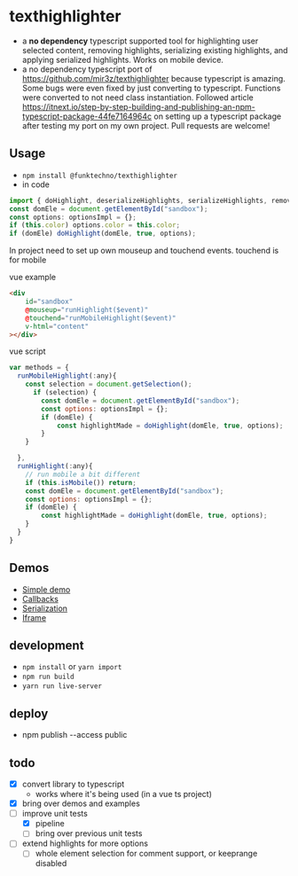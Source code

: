 # texthighlighter
* a **no dependency** typescript supported tool for highlighting user selected content, removing highlights, serializing existing highlights, and applying serialized highlights. Works on mobile device.
* a no dependency typescript port of https://github.com/mir3z/texthighlighter because typescript is amazing. Some bugs were even fixed by just converting to typescript. Functions were converted to not need class instantiation. Followed article https://itnext.io/step-by-step-building-and-publishing-an-npm-typescript-package-44fe7164964c on setting up a typescript package after testing my port on my own project. Pull requests are welcome!

## Usage
* `npm install @funktechno/texthighlighter`
* in code

```js
import { doHighlight, deserializeHighlights, serializeHighlights, removeHighlights, optionsImpl } from "@/../node_modules/@funktechno/texthighlighter/lib/index";
const domEle = document.getElementById("sandbox");
const options: optionsImpl = {};
if (this.color) options.color = this.color;
if (domEle) doHighlight(domEle, true, options);
```

In project need to set up own mouseup and touchend events. touchend is for mobile

vue example
```html
<div
    id="sandbox"
    @mouseup="runHighlight($event)"
    @touchend="runMobileHighlight($event)"
    v-html="content"
></div>
```

vue script
```js
var methods = {
  runMobileHighlight(:any){
    const selection = document.getSelection();
      if (selection) {
        const domEle = document.getElementById("sandbox");
        const options: optionsImpl = {};
        if (domEle) {
            const highlightMade = doHighlight(domEle, true, options);
        }
    }

  },
  runHighlight(:any){
    // run mobile a bit different
    if (this.isMobile()) return;
    const domEle = document.getElementById("sandbox");
    const options: optionsImpl = {};
    if (domEle) {
        const highlightMade = doHighlight(domEle, true, options);
    }
  }
}

```

## Demos

* [Simple demo](http://funktechno.github.io/texthighlighter/demos/simple.html)
* [Callbacks](http://funktechno.github.io/texthighlighter/demos/callbacks.html)
* [Serialization](http://funktechno.github.io/texthighlighter/demos/serialization.html)
* [Iframe](http://funktechno.github.io/texthighlighter/demos/iframe.html)

## development
* `npm install` or `yarn import`
* `npm run build`
* `yarn run live-server` 

## deploy
* npm publish --access public 

## todo
* [x] convert library to typescript
  * works where it's being used (in a vue ts project)
* [x] bring over demos and examples
* [ ] improve unit tests
  * [x] pipeline
  * [ ] bring over previous unit tests
* [ ] extend highlights for more options
  * [ ] whole element selection for comment support, or keeprange disabled
